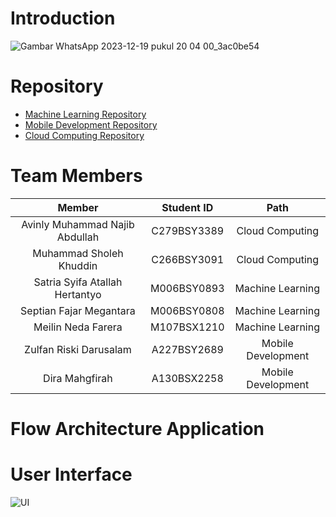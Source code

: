 # Introduction
![Gambar WhatsApp 2023-12-19 pukul 20 04 00_3ac0be54](https://github.com/LearnFlow-Bangkit-Capstone/.github/assets/89674992/82f706be-ab14-4401-8489-2a7328fdb805)

# Repository
- [Machine Learning Repository](https://github.com/LearnFlow-Bangkit-Capstone/LearnFlow-Machine-Learning)
- [Mobile Development Repository](https://github.com/LearnFlow-Bangkit-Capstone/LearnFlow-Mobile-Development)
- [Cloud Computing Repository](https://github.com/LearnFlow-Bangkit-Capstone/LearnFlow-Cloud-Computing)
# Team Members
|            Member           | Student ID |        Path        |                                                   
| :-------------------------: | :--------: | :----------------: | 
| Avinly Muhammad Najib Abdullah | C279BSY3389 |  Cloud Computing  | 
|       Muhammad Sholeh Khuddin    | C266BSY3091 |  Cloud Computing  |
|     Satria Syifa Atallah Hertantyo   |  M006BSY0893 | Machine Learning |
|    Septian Fajar Megantara     | M006BSY0808 | Machine Learning |
| Meilin Neda Farera    | M107BSX1210  |   Machine Learning  |             
| Zulfan Riski Darusalam | A227BSY2689 |   Mobile Development  |
| Dira Mahgfirah | A130BSX2258 |    Mobile Development  |

# Flow Architecture Application 

# User Interface
![UI](https://github.com/LearnFlow-Bangkit-Capstone/.github/assets/87859953/9822c3a7-33d5-4e0f-aede-f0dd4de4e7d6)
